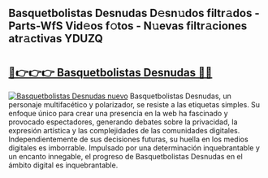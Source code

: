 ## Basquetbolistas Desnudas D𝚎sn𝚞dos filtr𝚊dos - Parts-WfS Vid𝚎os f𝚘tos - N𝚞evas filtr𝚊ciones atr𝚊ctivas YDUZQ

# <h2><a href="http://mb0ofo.tromn.icu/?c=Basquetbolistas+Desnudas">🔗👉👉👉 Basquetbolistas Desnudas 🔗🔗</a></h2>

[![Basquetbolistas Desnudas nuevo](https://i.imgur.com/pEAQMta.gif)](http://mb0ofo.tromn.icu/?c=Basquetbolistas+Desnudas)
Basquetbolistas Desnudas, un personaje multifacético y polarizador, se resiste a las etiquetas simples. Su enfoque único para crear una presencia en la web ha fascinado y provocado espectadores, generando debates sobre la privacidad, la expresión artística y las complejidades de las comunidades digitales. Independientemente de sus decisiones futuras, su huella en los medios digitales es imborrable. Impulsado por una determinación inquebrantable y un encanto innegable, el progreso de Basquetbolistas Desnudas en el ámbito digital es inquebrantable.

